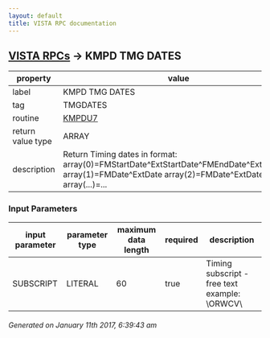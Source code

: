 ```yaml
---
layout: default
title: VISTA RPC documentation
---
```




## [VISTA RPCs](TableOfContent.md) &#8594; KMPD TMG DATES 

 property | value 
--- | --- 
 label | KMPD TMG DATES
 tag | TMGDATES
 routine | [KMPDU7](http://code.osehra.org/dox/Routine_KMPDU7_source.html)
 return value type | ARRAY
 description | Return Timing dates in format:         array(0)=FMStartDate^ExtStartDate^FMEndDate^ExtEndDate        array(1)=FMDate^ExtDate        array(2)=FMDate^ExtDate        array(...)=...

### Input Parameters

| input parameter | parameter type | maximum data length | required | description | 
| --- | --- | --- | --- | --- | 
| SUBSCRIPT | LITERAL | 60 | true | Timing subscript - free text         example: \ORWCV\ | 




 ###### Generated on January 11th 2017, 6:39:43 am